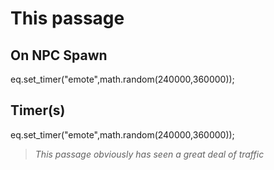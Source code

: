 # This passage
## On NPC Spawn

eq.set_timer("emote",math.random(240000,360000));
## Timer(s)

eq.set_timer("emote",math.random(240000,360000));

>*This passage obviously has seen a great deal of traffic*